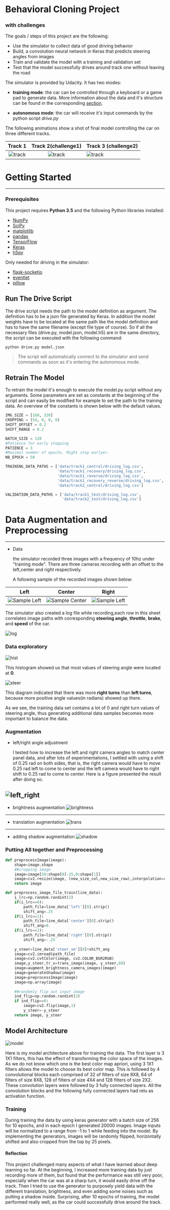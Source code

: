 
# **Behavioral Cloning Project**

 ### **with challenges**

The goals / steps of this project are the following:
* Use the simulator to collect data of good driving behavior
* Build, a convolution neural network in Keras that predicts steering angles from images
* Train and validate the model with a training and validation set
* Test that the model successfully drives around track one without leaving the road

The simulator is provided by Udacity. It has two modes:
* **training mode**: the car can be controlled through a keyboard or a game pad to generate data. More information about the data and it's structure can be found in the corresponding [section](https://github.com/pkern90/behavioral-cloning/blob/master/README.md#data). 

* **autonomous mode**: the car will receive it's input commands by the python script *drive.py*

The following animations show a shot of final model controlling the car on three different tracks.

Track 1               | Track 2(challenge1)   | Track 3 (challenge2)
:--------------------:|:---------------------:|:----------------------
![track](track1.gif)  |![track](track2.gif)   |![track](track3.gif)

# Getting Started
---
### Prerequisites

This project requires **Python 3.5** and the following Python libraries installed:

- [NumPy](http://www.numpy.org/)
- [SciPy](https://www.scipy.org/)
- [matplotlib](http://matplotlib.org/)
- [pandas](http://pandas.pydata.org/)
- [TensorFlow](http://tensorflow.org)
- [Keras](https://keras.io/)
- [h5py](http://www.h5py.org/)

Only needed for driving in the simulator:

- [flask-socketio](https://flask-socketio.readthedocs.io/en/latest/)
- [eventlet](http://eventlet.net/)
- [pillow](https://python-pillow.org/)



## Run The Drive Script

The drive script needs the path to the model definition as argument. The definition has to be a json file generated by Keras. In addition the model weights have to be located at the same path like the model definition and has to have the same filename (except file type of course). So if all the necessary files (drive.py, model.json, model.h5) are in the same directory, the script can be executed with the following command:

```
python drive.py model.json
```
>The script will automatically connect to the simulator and send commands as soon as it's entering the autonomous mode.

## Retrain The Model

To retrain the model it's enough to execute the model.py script without any arguments. Some parameters are set as constants at the beginning of the script and can easily be modified for example to set the path to the training data. An overview of the constants is shown below with the default values.


```python
IMG_SIZE = [160, 320]
CROPPING = (54, 0, 0, 0)
SHIFT_OFFSET = 0.2
SHIFT_RANGE = 0.2

BATCH_SIZE = 128
#Patience for early stopping
PATIENCE = 3
#Maximal number of epochs. Might stop earlyer.
NB_EPOCH = 50

TRAINING_DATA_PATHS = ['data/track1_central/driving_log.csv',
                       'data/track1_recovery/driving_log.csv',
                       'data/track1_reverse/driving_log.csv',
                       'data/track1_recovery_reverse/driving_log.csv',
                       'data/track2_central/driving_log.csv']

VALIDATION_DATA_PATHS = ['data/track1_test/driving_log.csv',
                         'data/track2_test/driving_log.csv']
```

# Data Augmentation and Preprocessing
---
* Data

  the simulator recorded three images with a frequency of 10hz under "training mode". There are three cameras recording with an offset to the left,center and right respectively. 

  A following sample of the recorded images shown below:
  

Left                                   |  Center                   |  Right
:-------------------------------------:|:-----------------------------------------:|:-------------------------------------:
![Sample Left](./examples/left_img.jpg) | ![Sample Center](./examples/center_img.jpg)|![Sample Left](./examples/right_img.jpg)

The simulator also created a log file while recording,each row in this sheet correlates image paths with corresponding **steering angle**, **throttle**, **brake**, and **speed** of the car. 

![log](./examples/sample_log.jpg)

### Data exploratory

![hist](./examples/hist_img.jpg)

This histogram showed us that most values of steering angle were located at **0**.


![steer](./examples/steer_img.jpg)

This diagram indicated that there was more **right turns** than **left turns**, because more positive angle values(in radians) showed up there. 

As we see, the training data set contains a lot of 0 and right turn values of steering angle, thus generating additional data samples becomes more important to balance the data.

### Augmentation

* left/right angle adjustment

    I tested how to increase the left and right camera angles to match center panel data, and after lots of experimentations, I settled with using a shift of 0.25 rad on both sides, that is, the right camera would have to move 0.25 rad left to come to center and the left camera would have to right shift to 0.25 rad to come to center. Here is a figure presented the result after doing so.

![left_right](./examples/steer_lr.jpg)
---

* brightness augmentation
![brightness](./examples/brightness.jpg)
---


* translation augmentation
![trans](./examples/trans.jpg)
---



* adding shadow augmentation
![shadow](./examples/shadow.jpg)

### Putting All together and  Preprocessing


```python
def preprocessImage(image):
    shape=image.shape
    ##cropping image
    image=image[50:shape[0]-25,0:shape[1]]
    image=cv2.resize(image, (new_size_col,new_size_row),interpolation=cv2.INTER_AREA)
    return image

def preprocess_image_file_train(line_data):
    i_lrc=np.random.randint(3)
    if(i_lrc==0):
        path_file=line_data['left'][0].strip()
        shift_ang=.25
    if(i_lrc==1):
        path_file=line_data['center'][0].strip()
        shift_ang=0.
    if(i_lrc==2):
        path_file=line_data['right'][0].strip()
        shift_ang=-.25
        
    y_steer=line_data['steer_sm'][0]+shift_ang
    image=cv2.imread(path_file)
    image=cv2.cvtColor(image, cv2.COLOR_BGR2RGB)
    image,y_steer,tr_x=trans_image(image, y_steer,60)
    image=augment_brightness_camera_images(image)
    image=generateShadow(image)
    image=preprocessImage(image)
    image=np.array(image)
    
    ##randomly flip out input image
    ind_flip=np.random.randint(2)
    if ind_flip==0:
        image=cv2.flip(image,1)
        y_steer=-y_steer
    return image, y_steer
```

## Model Architecture
![model](./examples/model.jpg)

Here is my model architecture above for training the data. The first layer is 3 1X1 filters, this has the effect of transforming the color space of the images. As we do not know which one is the best color map apriori, using 3 1X1 filters allows the model to choose its best color map. This is followed by 4 convolutional blocks each comprised of 32 of filters of size 8X8, 64 of filters of size 8X8, 128 of filters of size 4X4 and 128 filters of size 2X2. These convolution layers were followed by 3 fully connected layers. All the convolution blocks and the following fully connected layers had relu as activation function.

### Training
During training the data by using keras generator with a batch size of 256 for 10 epochs, and in each epoch I generated 20000 images. Image inputs will be normalized to a range from -1 to 1 while feeding into the model. By implementing the generators, images will be randomly flipped, horizontally shifted and also cropped from the top by 25 pixels.

#### Reflection
This project challenged many aspects of what I have learned about deep learning so far. At the beginning, I increased more training data by just recording more of them, but found that the performance was still very poor, especially when the car was at a sharp turn, it would easily drive off the track. Then I tried to use the generator to purposely yield data with the different translation, brightness, and even adding some noises such as putting a shadow inside. Surprising, after 10 epochs of training, the model performed really well, as the car could successfully drive around the track.


```python

```
